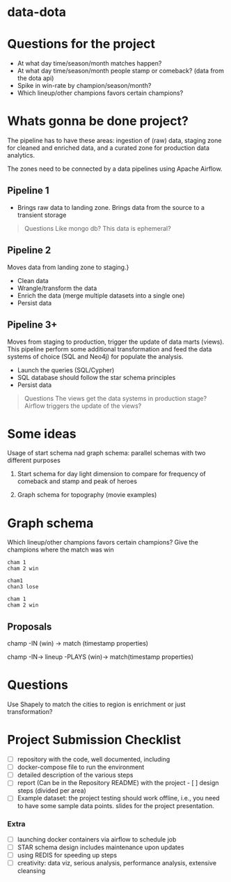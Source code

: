 # data-dota

# Questions for the project

- At what day time/season/month matches happen? 
- At what day time/season/month people stamp or comeback? (data from the dota api) 
- Spike in win-rate by champion/season/month?
- Which lineup/other champions favors certain champions?

# Whats gonna be done project?

The pipeline has to have these areas: ingestion of (raw) data, staging zone for cleaned and enriched data, and a curated zone for production data analytics.

The zones need to be connected by a data pipelines using Apache Airflow.

## Pipeline 1
- Brings raw data to landing zone. Brings data from the source to a transient storage

> Questions
> Like mongo db?
> This data is ephemeral?

## Pipeline 2

Moves data from landing zone to staging.}
- Clean data
- Wrangle/transform the data
- Enrich the data (merge multiple datasets into a single one)
- Persist data

## Pipeline 3+
Moves from staging to production, trigger the update of data marts (views). This pipeline perform some additional transformation and feed the data systems of choice (SQL and Neo4j) for populate the analysis.

- Launch the queries (SQL/Cypher)
- SQL database should follow the star schema principles
- Persist data

> Questions
> The views get the data systems in production stage?
> Airflow triggers the update of the views?

# Some ideas

Usage of start schema nad graph schema: parallel schemas with two different purposes 

1. Start schema for day light dimension to compare for frequency of comeback and stamp and peak of heroes

2. Graph schema for topography (movie examples)


# Graph schema
Which lineup/other champions favors certain champions?
Give the champions where the match was win
```
cham 1
cham 2 win

cham1 
chan3 lose

cham 1
cham 2 win
```

## Proposals
champ -IN (win) -> match (timestamp properties)

champ -IN-> lineup -PLAYS (win)-> match(timestamp properties)

# Questions

Use Shapely to match the cities to region is enrichment or just transformation?

# Project Submission Checklist
- [ ] repository with the code, well documented, including
- [ ] docker-compose file to run the environment
- [ ] detailed description of the various steps
- [ ] report (Can be in the Repository README) with the project - [ ] design steps (divided per area)
- [ ] Example dataset: the project testing should work offline, i.e., you need to have some sample data points.
slides for the project presentation.

### Extra

- [ ] launching docker containers via airflow to schedule job
- [ ] STAR schema design includes maintenance upon updates
- [ ] using REDIS for speeding up steps
- [ ] creativity: data viz, serious analysis, performance analysis, extensive cleansing
